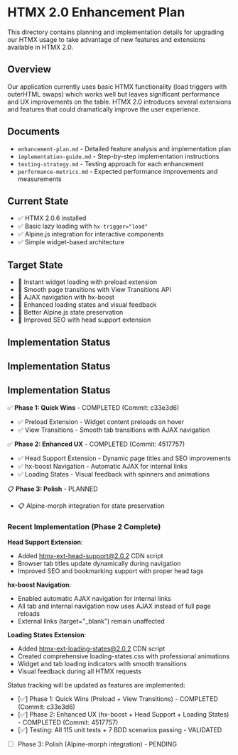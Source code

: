 # HTMX 2.0 Enhancement Plan

This directory contains planning and implementation details for upgrading our HTMX usage to take advantage of new features and extensions available in HTMX 2.0.

## Overview

Our application currently uses basic HTMX functionality (load triggers with outerHTML swaps) which works well but leaves significant performance and UX improvements on the table. HTMX 2.0 introduces several extensions and features that could dramatically improve the user experience.

## Documents

- `enhancement-plan.md` - Detailed feature analysis and implementation plan
- `implementation-guide.md` - Step-by-step implementation instructions
- `testing-strategy.md` - Testing approach for each enhancement
- `performance-metrics.md` - Expected performance improvements and measurements

## Current State

- ✅ HTMX 2.0.6 installed
- ✅ Basic lazy loading with `hx-trigger="load"`
- ✅ Alpine.js integration for interactive components
- ✅ Simple widget-based architecture

## Target State

- 🎯 Instant widget loading with preload extension
- 🎯 Smooth page transitions with View Transitions API
- 🎯 AJAX navigation with hx-boost
- 🎯 Enhanced loading states and visual feedback
- 🎯 Better Alpine.js state preservation
- 🎯 Improved SEO with head support extension

## Implementation Status

## Implementation Status

## Implementation Status

✅ **Phase 1: Quick Wins** - COMPLETED (Commit: c33e3d6)
- ✅ Preload Extension - Widget content preloads on hover
- ✅ View Transitions - Smooth tab transitions with AJAX navigation

✅ **Phase 2: Enhanced UX** - COMPLETED (Commit: 4517757)
- ✅ Head Support Extension - Dynamic page titles and SEO improvements
- ✅ hx-boost Navigation - Automatic AJAX for internal links
- ✅ Loading States - Visual feedback with spinners and animations

📋 **Phase 3: Polish** - PLANNED
- 📋 Alpine-morph integration for state preservation

### Recent Implementation (Phase 2 Complete)

**Head Support Extension**: 
- Added htmx-ext-head-support@2.0.2 CDN script
- Browser tab titles update dynamically during navigation  
- Improved SEO and bookmarking support with proper head tags

**hx-boost Navigation**:
- Enabled automatic AJAX navigation for internal links
- All tab and internal navigation now uses AJAX instead of full page reloads
- External links (target="_blank") remain unaffected

**Loading States Extension**:
- Added htmx-ext-loading-states@2.0.2 CDN script
- Created comprehensive loading-states.css with professional animations
- Widget and tab loading indicators with smooth transitions
- Visual feedback during all HTMX requests

Status tracking will be updated as features are implemented:

- [✅] Phase 1: Quick Wins (Preload + View Transitions) - COMPLETED (Commit: c33e3d6)
- [✅] Phase 2: Enhanced UX (hx-boost + Head Support + Loading States) - COMPLETED (Commit: 4517757)
- [✅] Testing: All 115 unit tests + 7 BDD scenarios passing - VALIDATED
- [ ] Phase 3: Polish (Alpine-morph integration) - PENDING
